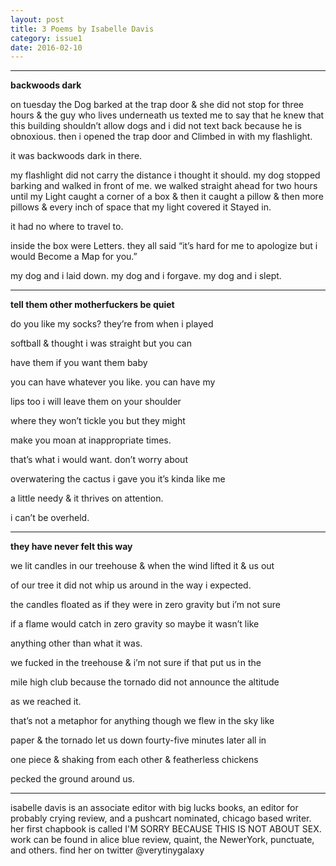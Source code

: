 ```yaml
---
layout: post
title: 3 Poems by Isabelle Davis
category: issue1
date: 2016-02-10
---
```


___

**backwoods dark**

on tuesday the Dog barked at the trap door & she did not stop for 
three hours & the guy who lives underneath us texted me to say that 
he knew that this building shouldn’t allow dogs and i did not text 
back because he is obnoxious.  then i opened the trap door and 
Climbed in with my flashlight.  

it was backwoods dark in there.  

my flashlight did not carry the distance i thought it should.  my dog 
stopped barking and walked in front of me.  we walked straight 
ahead for two hours until my Light caught a corner of a box & then 
it caught a pillow & then more pillows & every inch of space that my 
light covered it Stayed in.  

it had no where to travel to.  

inside the box were Letters.  they all said “it’s hard for me to 
apologize but i would Become a Map for you.”

my dog and i laid down.  my dog and i forgave.  my dog and i slept.


___


**tell them other motherfuckers be quiet**

do you like my socks?  they’re from when i played 

softball & thought i was straight but you can 

have them if you want them baby 

you can have whatever you like.  you can have my 

lips too i will leave them on your shoulder 

where they won’t tickle you but they might 

make you moan at inappropriate times.  

that’s what i would want.  don’t worry about 

overwatering the cactus i gave you it’s kinda like me

a little needy & it thrives on attention.

i can’t be overheld.


___


**they have never felt this way**

we lit candles in our treehouse & when the wind lifted it & us out

of our tree it did not whip us around in the way i expected.  

the candles floated as if they were in zero gravity but i’m not sure 

if a flame would catch in zero gravity so maybe it wasn’t like 

anything other than what it was.  

we fucked in the treehouse & i’m not sure if that put us in the 

mile high club because the tornado did not announce the altitude 

as we reached it.  

that’s not a metaphor for anything though we flew in the sky like 

paper & the tornado let us down fourty-five minutes later all in 

one piece & shaking from each other & featherless chickens 

pecked the ground around us.

___

isabelle davis is an associate editor with big lucks books, an editor for probably crying review, and a pushcart nominated, chicago based writer. her first chapbook is called I'M SORRY BECAUSE THIS IS NOT ABOUT SEX. work can be found in alice blue review, quaint, the NewerYork, punctuate, and others. find her on twitter @verytinygalaxy